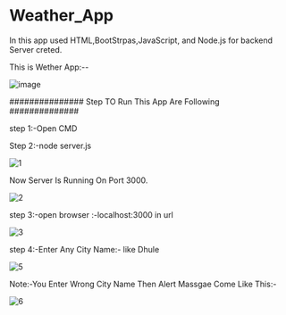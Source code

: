 # Weather_App
In this app used HTML,BootStrpas,JavaScript, and Node.js for backend Server creted.

This is Wether App:--

![image](https://user-images.githubusercontent.com/119286565/220435266-81c3e353-35c4-460c-8670-cfe2242bdfe5.png)

############### Step TO Run This App Are Following  ##############

step 1:-Open CMD 

Step 2:-node server.js

![1](https://user-images.githubusercontent.com/119286565/220432826-4271d3d7-2bcb-4179-9d24-495815ec86c6.png)

Now Server Is Running On Port 3000.

![2](https://user-images.githubusercontent.com/119286565/220433183-2804d960-3e2d-4838-8461-584db48307f7.png)

step 3:-open browser :-localhost:3000 in url

![3](https://user-images.githubusercontent.com/119286565/220433822-422fd255-28bc-4a06-878d-b5b3b972c025.png)

step 4:-Enter Any City Name:- like Dhule

![5](https://user-images.githubusercontent.com/119286565/220434232-bed9652e-2c14-41ce-995d-53223dac6c33.png)

Note:-You Enter Wrong City Name Then Alert Massgae Come Like This:-

![6](https://user-images.githubusercontent.com/119286565/220434539-7bce43af-960d-4491-b455-7a72beedcc29.png)

